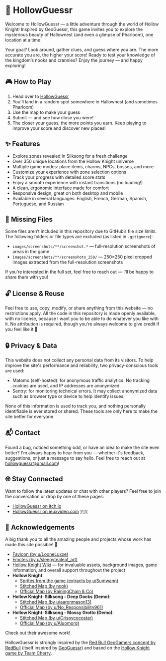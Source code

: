 # 🐞 HollowGuessr

Welcome to HollowGuessr — a little adventure through the world of Hollow Knight! Inspired by GeoGuessr, this game invites you to explore the mysterious beauty of Hallownest (and even a glimpse of Pharloom), one location at a time.

Your goal? Look around, gather clues, and guess where you are. The more accurate you are, the higher your score! Ready to test your knowledge of the kingdom’s nooks and crannies? Enjoy the journey — and happy exploring!

## 🎮 How to Play

1. Head over to [HollowGuessr](https://hollowguessr.alwaysdata.net/)
2. You'll land in a random spot somewhere in Hallownest (and sometimes Pharloom)
3. Use the map to make your guess
4. Submit — and see how close you were!
5. The closer your guess, the more points you earn. Keep playing to improve your score and discover new places!

## ✨ Features

- Explore zones revealed in Silksong for a fresh challenge  
- Over 350 unique locations from the Hollow Knight universe  
- Multiple game modes: place items, charms, NPCs, bosses, and more  
- Customize your experience with zone selection options  
- Track your progress with detailed score stats  
- Enjoy a smooth experience with instant transitions (no loading!)  
- A clean, ergonomic interface made for comfort  
- Responsive design, great on both desktop and mobile  
- Available in several languages: English, French, German, Spanish, Portuguese, and Russian

## 📁 Missing Files

Some files aren’t included in this repository due to GitHub’s file size limits. The following folders or file types are excluded (as listed in `.gitignore`):

- `images/screenshots/**/screenshot.*` — full-resolution screenshots of areas in the game
- `images/screenshots/**/screenshots_250/` — 250×250 pixel cropped images extracted from the full-resolution screenshots

If you’re interested in the full set, feel free to reach out — I’ll be happy to share them with you!

## 🔓 License & Reuse

Feel free to use, copy, modify, or share anything from this website — no restrictions apply. All the code in this repository is made openly available, with no license, because I want you to be able to do whatever you like with it. No attribution is required, though you're always welcome to give credit if you feel like it 🙂

## 🔒 Privacy & Data

This website does not collect any personal data from its visitors. To help improve the site's performance and reliability, two privacy-conscious tools are used:
- Matomo (self-hosted): for anonymous traffic analytics. No tracking cookies are used, and IP addresses are anonymized.
- Sentry: for monitoring technical errors. It may collect anonymized data such as browser type or device to help identify issues.

None of this information is used to track you, and nothing personally identifiable is ever stored or shared. These tools are only here to make the site better for everyone.

## 📬 Contact

Found a bug, noticed something odd, or have an idea to make the site even better? I'm always happy to hear from you — whether it's feedback, suggestions, or just a message to say hello. Feel free to reach out at [hollowguessr@gmail.com](mailto:hollowguessr@gmail.com)!

## 🌐 Stay Connected

Want to follow the latest updates or chat with other players? Feel free to join the conversation or drop by one of these pages:

- [HollowGuessr on itch.io](https://hollowguessr.itch.io/hollowguessr)
- [HollowGuessr on jeuxvideo.com](https://www.jeuxvideo.com/forums/42-3016366-75644361-1-0-1-0-hollowguessr-j-ai-cree-un-geoguessr-pour-hollow-knight.htm) 🇫🇷

## 🙏 Acknowledgements

A big thank you to all the amazing people and projects whose work has made this site possible! 💙

- [Favicon (by u/LooneLuxxe)](https://www.reddit.com/r/HollowKnight/comments/14a7a92/hollow_knight_custom_desktop_icons_oc/?show=original)
- [Emotes (by u/sleepytealeaf_art)](https://www.reddit.com/r/HollowKnight/comments/m48tv4/i_made_another_hollow_knight_emote_pack_theyre/?show=original)
- [Hollow Knight Wiki](https://hollowknight.wiki/w/Hollow_Knight_Wiki) — for invaluable assets, background images, game information, and overall support throughout the project
- **Hollow Knight**:
  - [Sprites from the game (extracts by u/Sumwann)](https://www.reddit.com/r/HollowKnight/comments/cf83u1/all_hollow_knight_sprites_as_of_version_1432/?show=original)
  - [Stitched Map (by nook)](https://www.hallownest.net/downloads/)
  - [Official Map (by RainingChain & Co)](https://scripterswar.com/hollowknight/map-sketch)
- **Hollow Knight: Silksong - Deep Docks (Demo)**:
  - [Stitched Map (by u/aaronmason13)](https://www.reddit.com/r/HollowKnight/comments/133b06y/silksong_deep_docks_stiched_map/?show=original)
  - [Official Map (by u/No_Responsibility961)](https://www.reddit.com/r/HollowKnight/comments/14tnak7/map_of_deep_docks_as_seen_in_the_2019_silksong/?show=original)
- **Hollow Knight: Silksong - Mossy Grotto (Demo)**:
  - [Stitched Map (by u/Crispycocostar)](https://www.reddit.com/r/HollowKnight/comments/cp1jbj/silksong_a_stitched_together_map_of_the_mossy/?show=original)
  - [Official Map (by u/Aluomorg)](https://www.reddit.com/r/HollowKnight/comments/d7vnpe/moss_grotto_demo_map/?show=original)

Check out their awesome work!

HollowGuessr is strongly inspired by the [Red Bull GeoGamers concept by RedBull](https://www.youtube.com/watch?v=P9NC9vqB74k&ab_channel=RedBullCheckpoint) (itself inspired by [GeoGuessr](https://www.geoguessr.com/fr)) and based on the [Hollow Knight game by Team Cherry](https://www.hollowknight.com/).